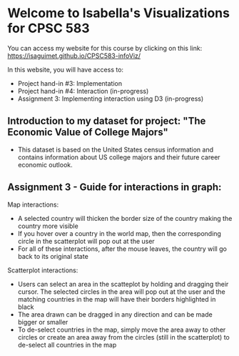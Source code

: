# Welcome to Isabella's Visualizations for CPSC 583

You can access my website for this course by clicking on this link: https://isaguimet.github.io/CPSC583-infoViz/

In this website, you will have access to:
- Project hand-in #3: Implementation
- Project hand-in #4: Interaction (in-progress)
- Assignment 3: Implementing interaction using D3 (in-progress)

## Introduction to my dataset for project: "The Economic Value of College Majors"
- This dataset is based on the United States census information and contains information about US college majors and their future career economic outlook.

## Assignment 3 - Guide for interactions in graph:
Map interactions:
- A selected country will thicken the border size of the country making the country more visible
- If you hover over a country in the world map, then the corresponding circle in the scatterplot will pop out at the user
- For all of these interactions, after the mouse leaves, the country will go back to its original state

Scatterplot interactions:
- Users can select an area in the scatteplot by holding and dragging their cursor. The selected circles in the area will pop out at the user and the matching countries in the map will have their borders highlighted in black
- The area drawn can be dragged in any direction and can be made bigger or smaller
- To de-select countries in the map, simply move the area away to other circles or create an area away from the circles (still in the scatterplot) to de-select all countries in the map

